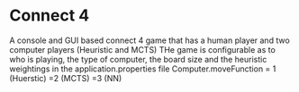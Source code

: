 # Connect 4

A console and GUI based connect 4 game that has a human player and two computer players (Heuristic and MCTS) THe game is configurable as to who is playing, the type of computer, the board size and the heuristic weightings in the application.properties file Computer.moveFunction = 1 (Huerstic) =2 (MCTS) =3 (NN)

